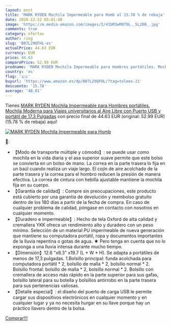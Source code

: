 ```yaml
---
layout: post
title: 'MARK RYDEN Mochila Impermeable para Homb al 15.78 % de rebaja'
date: 2020-12-22 05:01:40
image: 'https://m.media-amazon.com/images/I/41bM3wM8f9L._SL200_.jpg'
comments: true
category: ofertas
author: ring
slug: 'B07L29QFHL-es'
actualPrice: 44.63 EUR
currency: EUR
price: 44.63
comparePrice: 52.99 EUR
prodname: 'MARK RYDEN Mochila Impermeable para Hombres portátiles. Mochila Moderna para Viajes universitarios al Aire Libre con Puerto USB y portátil de 17.3 Pulgadas'
country: 'es'
flag: '🇪🇸'
buyurl: 'https://www.amazon.es/dp/B07L29QFHL/?tag=tolees-21'
descuento: '15.78'
average: '48.81'
---
```


Tienes [MARK RYDEN Mochila Impermeable para Hombres portátiles. Mochila Moderna para Viajes universitarios al Aire Libre con Puerto USB y portátil de 17.3 Pulgadas](https://www.amazon.es/dp/B07L29QFHL/?tag=tolees-21) con precio final de  44.63 EUR (original: 52.99 EUR) (15.78 %  de rebaja) aqui!

[![MARK RYDEN Mochila Impermeable para Homb](https://m.media-amazon.com/images/I/41bM3wM8f9L._SL200_.jpg)](https://www.amazon.es/dp/B07L29QFHL/?tag=tolees-21)

🔎:

- 【Modo de transporte múltiple y cómodo】: se puede usar como mochila en la vida diaria y el asa superior suave permite que este bolso se convierta en un bolso de mano. La correa en la parte trasera lo fija en un baúl cuando realiza un viaje largo. El cojín de aire acolchado de la parte trasera y la correa para el hombro reducen la presión de manera efectiva. La correa de cintura con hebilla ajustable mantiene la mochila fija en su cuerpo.
- 【Garantía de calidad】: Compre sin preocupaciones, este producto está cubierto por una garantía de devolución y reembolso gratuito dentro de los 180 días a partir de la fecha de compra. En caso de cualquier problema de calidad, póngase en contacto con nosotros en cualquier momento.
- 【Duradero e impermeable】: Hecho de tela Oxford de alta calidad y cremallera YKK ofrece un rendimiento alto y duradero con un peso mínimo. Selección de un material PU impermeable de nueva generación que mantiene su computadora portátil, ropa y documentos importantes de la lluvia repentina o gotas de agua. ★ Pero tenga en cuenta que no lo exponga a una lluvia intensa durante mucho tiempo.
- 【Dimensión】12.6 "x6.3" x19.7 (L * W * H). Se adapta a portátiles de menos de 17,3 pulgadas. 1.Bolsillo principal: funda acolchada para computadora portátil * 2, bolsillo de malla * 2, bolsillo normal * 2. Bolsillo frontal: bolsillo de malla * 2, bolsillo normal * 2. Bolsillo con cremallera de acceso más rápido en la parte superior para sus gafas, bolsillo lateral para su botella y bolsillos antirrobo en la parte trasera para sus pertenencias valiosas.
- 【Detalle especial】: el diseño del puerto de carga USB le permite cargar sus dispositivos electrónicos en cualquier momento y en cualquier lugar y ya no necesita hurgar en su llave porque hay un práctico llavero dentro de la bolsa.

[Comprar!!!](https://www.amazon.es/dp/B07L29QFHL/?tag=tolees-21)
